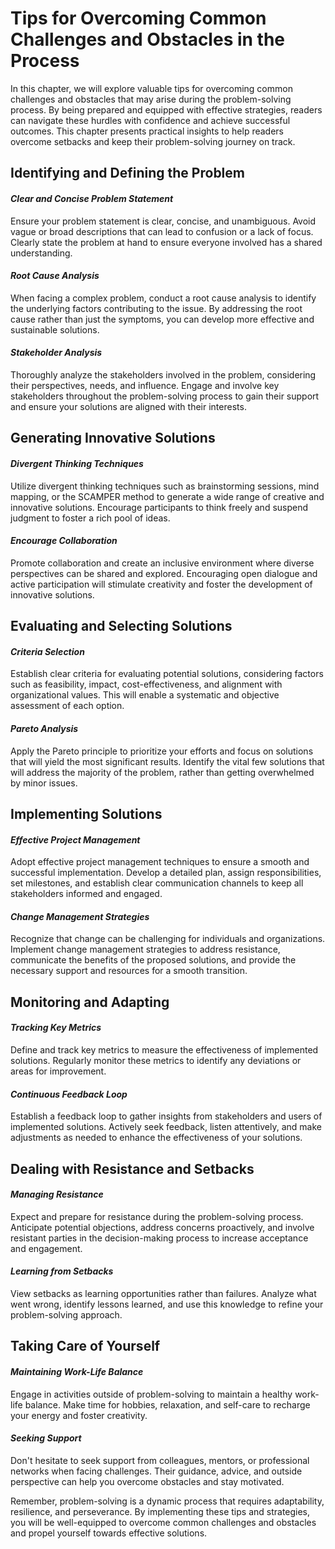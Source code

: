 Tips for Overcoming Common Challenges and Obstacles in the Process
=============================================================================

In this chapter, we will explore valuable tips for overcoming common challenges and obstacles that may arise during the problem-solving process. By being prepared and equipped with effective strategies, readers can navigate these hurdles with confidence and achieve successful outcomes. This chapter presents practical insights to help readers overcome setbacks and keep their problem-solving journey on track.

**Identifying and Defining the Problem**
----------------------------------------

#### *Clear and Concise Problem Statement*

Ensure your problem statement is clear, concise, and unambiguous. Avoid vague or broad descriptions that can lead to confusion or a lack of focus. Clearly state the problem at hand to ensure everyone involved has a shared understanding.

#### *Root Cause Analysis*

When facing a complex problem, conduct a root cause analysis to identify the underlying factors contributing to the issue. By addressing the root cause rather than just the symptoms, you can develop more effective and sustainable solutions.

#### *Stakeholder Analysis*

Thoroughly analyze the stakeholders involved in the problem, considering their perspectives, needs, and influence. Engage and involve key stakeholders throughout the problem-solving process to gain their support and ensure your solutions are aligned with their interests.

**Generating Innovative Solutions**
-----------------------------------

#### *Divergent Thinking Techniques*

Utilize divergent thinking techniques such as brainstorming sessions, mind mapping, or the SCAMPER method to generate a wide range of creative and innovative solutions. Encourage participants to think freely and suspend judgment to foster a rich pool of ideas.

#### *Encourage Collaboration*

Promote collaboration and create an inclusive environment where diverse perspectives can be shared and explored. Encouraging open dialogue and active participation will stimulate creativity and foster the development of innovative solutions.

**Evaluating and Selecting Solutions**
--------------------------------------

#### *Criteria Selection*

Establish clear criteria for evaluating potential solutions, considering factors such as feasibility, impact, cost-effectiveness, and alignment with organizational values. This will enable a systematic and objective assessment of each option.

#### *Pareto Analysis*

Apply the Pareto principle to prioritize your efforts and focus on solutions that will yield the most significant results. Identify the vital few solutions that will address the majority of the problem, rather than getting overwhelmed by minor issues.

**Implementing Solutions**
--------------------------

#### *Effective Project Management*

Adopt effective project management techniques to ensure a smooth and successful implementation. Develop a detailed plan, assign responsibilities, set milestones, and establish clear communication channels to keep all stakeholders informed and engaged.

#### *Change Management Strategies*

Recognize that change can be challenging for individuals and organizations. Implement change management strategies to address resistance, communicate the benefits of the proposed solutions, and provide the necessary support and resources for a smooth transition.

**Monitoring and Adapting**
---------------------------

#### *Tracking Key Metrics*

Define and track key metrics to measure the effectiveness of implemented solutions. Regularly monitor these metrics to identify any deviations or areas for improvement.

#### *Continuous Feedback Loop*

Establish a feedback loop to gather insights from stakeholders and users of implemented solutions. Actively seek feedback, listen attentively, and make adjustments as needed to enhance the effectiveness of your solutions.

**Dealing with Resistance and Setbacks**
----------------------------------------

#### *Managing Resistance*

Expect and prepare for resistance during the problem-solving process. Anticipate potential objections, address concerns proactively, and involve resistant parties in the decision-making process to increase acceptance and engagement.

#### *Learning from Setbacks*

View setbacks as learning opportunities rather than failures. Analyze what went wrong, identify lessons learned, and use this knowledge to refine your problem-solving approach.

**Taking Care of Yourself**
---------------------------

#### *Maintaining Work-Life Balance*

Engage in activities outside of problem-solving to maintain a healthy work-life balance. Make time for hobbies, relaxation, and self-care to recharge your energy and foster creativity.

#### *Seeking Support*

Don't hesitate to seek support from colleagues, mentors, or professional networks when facing challenges. Their guidance, advice, and outside perspective can help you overcome obstacles and stay motivated.

Remember, problem-solving is a dynamic process that requires adaptability, resilience, and perseverance. By implementing these tips and strategies, you will be well-equipped to overcome common challenges and obstacles and propel yourself towards effective solutions.
